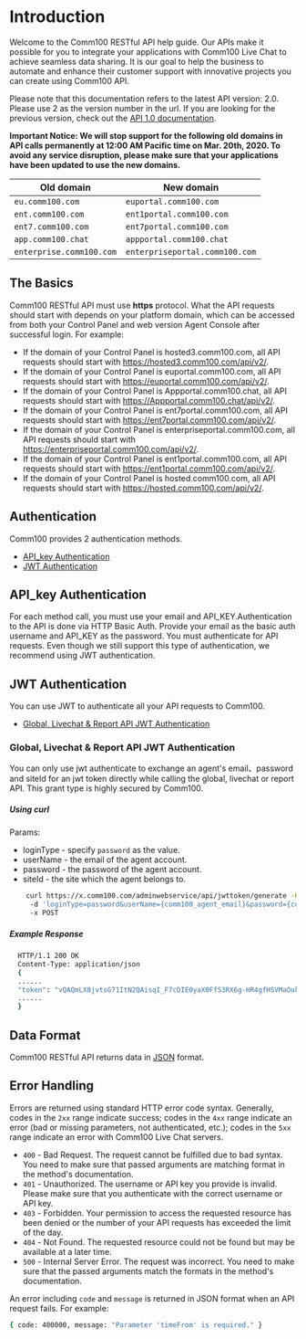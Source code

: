 # Introduction

Welcome to the Comm100 RESTful API help guide. Our APIs make it possible for you to integrate your applications with Comm100 Live Chat to achieve seamless data sharing. It is our goal to help the business to automate and enhance their customer support with innovative projects you can create using Comm100 API.

Please note that this documentation refers to the latest API version: 2.0. Please use 2 as the version number in the url. If you are looking for the previous version, check out the [API 1.0 documentation](https://www.comm100.com/doc/api/v1/introduction.htm#/).

**Important Notice: We will stop support for the following old domains in API calls permanently at 12:00 AM Pacific time on Mar. 20th, 2020. To avoid any service disruption, please make sure that your applications have been updated to use the new domains.**

| Old domain | New domain |
| - | - |
|`eu.comm100.com` | `euportal.comm100.com`  |
|`ent.comm100.com` | `ent1portal.comm100.com`  |
|`ent7.comm100.com` | `ent7portal.comm100.com`  |
|`app.comm100.chat` | `appportal.comm100.chat`  |
|`enterprise.comm100.com` | `enterpriseportal.comm100.com`  |

<div>

## The Basics

Comm100 RESTful API must use **https** protocol. What the API requests should start with depends on your platform domain, which can be accessed from both your Control Panel and web version Agent Console after successful login. For example:

- If the domain of your Control Panel is hosted3.comm100.com, all API requests should start with https://hosted3.comm100.com/api/v2/.
- If the domain of your Control Panel is euportal.comm100.com, all API requests should start with https://euportal.comm100.com/api/v2/.
- If the domain of your Control Panel is Appportal.comm100.chat, all API requests should start with https://Appportal.comm100.chat/api/v2/.
- If the domain of your Control Panel is ent7portal.comm100.com, all API requests should start with https://ent7portal.comm100.com/api/v2/.
- If the domain of your Control Panel is enterpriseportal.comm100.com, all API requests should start with https://enterpriseportal.comm100.com/api/v2/.
- If the domain of your Control Panel is ent1portal.comm100.com, all API requests should start with https://ent1portal.comm100.com/api/v2/.
- If the domain of your Control Panel is hosted.comm100.com, all API requests should start with https://hosted.comm100.com/api/v2/.

</div>
<div>

## Authentication

Comm100 provides 2 authentication methods.

- [API_key Authentication](#API_key-Authentication)
- [JWT Authentication](#JWT-Authentication)

</div>
<div>

## API_key Authentication

For each method call, you must use your email and API_KEY.Authentication to the API is done via HTTP Basic Auth. Provide your email as the basic auth username and API_KEY as the password. You must authenticate for API requests. Even though we still support this type of authentication, we recommend using JWT authentication.

</div>
<div>

## JWT Authentication

  You can use JWT to authenticate all your API requests to Comm100.

- [Global, Livechat & Report API JWT Authentication](#global-and-livechat-api-JWT-authentication)

<div>

### Global, Livechat & Report API JWT Authentication

  You can only use jwt authenticate to exchange an agent's email、password and siteId for an jwt token directly while calling the global, livechat or report API. This grant type is highly secured by Comm100.

##### Using curl

  Params:

- loginType - specify `password` as the value.
- userName - the email of the agent account.
- password - the password of the agent account.
- siteId - the site which the agent belongs to.

```bash
    curl https://x.comm100.com/adminwebservice/api/jwttoken/generate -H "Content-Type:application/x-www-form-urlencoded"  
     -d 'loginType=password&userName={comm100_agent_email}&password={comm100_agent_password}&siteId={siteId}'  
     -x POST
```

##### Example Response

```bash
  HTTP/1.1 200 OK
  Content-Type: application/json
  {
  ......
  "token": "vQAQmLX8jvtsG71ItN2QAisqI_F7cDIE0yaX0FfS3RX6g-HR4gfHSVMaOukomYJiJX0Q",
  ......
  }
```

</div>
</div>
<div>

## Data Format

Comm100 RESTful API returns data in [JSON](https://en.wikipedia.org/wiki/JSON) format.

</div>
<div>

## Error Handling

Errors are returned using standard HTTP error code syntax. Generally, codes in the `2xx` range indicate success; codes in the `4xx` range indicate an error (bad or missing parameters, not authenticated, etc.); codes in the `5xx` range indicate an error with Comm100 Live Chat servers.

- `400` - Bad Request. The request cannot be fulfilled due to bad syntax. You need to make sure that passed arguments are matching format in the method's documentation.
- `401` - Unauthorized. The username or API key you provide is invalid. Please make sure that you authenticate with the correct username or API key.
- `403` - Forbidden. Your permission to access the requested resource has been denied or the number of your API requests has exceeded the limit of the day.
- `404` - Not Found. The requested resource could not be found but may be available at a later time.
- `500` - Internal Server Error. The request was incorrect. You need to make sure that the passed arguments match the formats in the method's documentation.

An error including `code` and `message` is returned in JSON format when an API request fails. For example:

```bash
{ code: 400000, message: "Parameter 'timeFrom' is required." }
```

</div>
&#32;